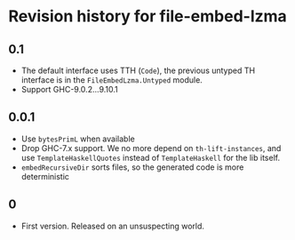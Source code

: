 # Revision history for file-embed-lzma

## 0.1

- The default interface uses TTH (`Code`),
  the previous untyped TH interface is in the `FileEmbedLzma.Untyped` module.
- Support GHC-9.0.2...9.10.1

## 0.0.1

- Use `bytesPrimL` when available
- Drop GHC-7.x support.
  We no more depend on `th-lift-instances`,
  and use `TemplateHaskellQuotes` instead of `TemplateHaskell` for the lib
  itself.
- `embedRecursiveDir` sorts files, so the generated code is more deterministic

## 0

- First version. Released on an unsuspecting world.
